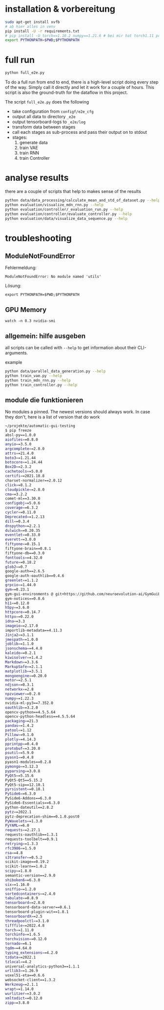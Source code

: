 


# installation & vorbereitung

```bash
sudo apt-get install xvfb
# ab hier alles in venv
pip install -U -r requirements.txt
# pip install -U torch==1.10.2 numpy==1.21.6 # bei mir hat torch1.11 probleme gemacht mit dem patcher von comet_ml
export PYTHONPATH=$PWD;$PYTHONPATH

```

# full run

```bash
python full_e2e.py
```

To do a full run from end to end, there is a high-level script doing every step of the way. Simply call it directly 
and let it work for a couple of hours. This script is also the ground-truth for the dataflow in this project. 

The script `full_e2e.py` does the following

- take configuration from `configf/e2e_cfg` 
- output all data to directory `_e2e`
- output tensorboard-logs to `_e2e/log`
- transform data between stages
- call each stages as sub-process and pass their output on to stdout
- stages:
  1. generate data
  2. train VAE
  3. train RNN
  4. train Controller

# analyse results

there are a couple of scripts that help to makes sense of the results


```bash
python data/data_processing/calculate_mean_and_std_of_dataset.py --help
python evaluation/visualize_mdn_rnn.py --help
python evaluation/controller/_evaluation_run.py --help
python evaluation/controller/evaluate_controller.py --help
python evaluation/data/visualize_data_sequence.py --help
```



# troubleshooting

## ModuleNotFoundError

Fehlermeldung:

    ModuleNotFoundError: No module named 'utils'

Lösung: 

    export PYTHONPATH=$PWD;$PYTHONPATH


## GPU Memory

`watch -n 0.3 nvidia-smi`

## allgemein: hilfe ausgeben

all scripts can be called with `--help` to get information about their CLI-arguments. 

example

```bash
python data/parallel_data_generation.py --help
python train_vae.py --help
python train_mdn_rnn.py --help
python train_controller.py --help
```


## module die funktionieren

No modules a pinned. The newest versions should always work. In case they don't, here is a list of version that do work

```bash
~/projekte/automatic-gui-testing 
$ pip freeze
absl-py==1.0.0
aiofiles==0.8.0
anyio==3.5.0
argcomplete==2.0.0
attrs==21.4.0
boto3==1.21.44
botocore==1.24.44
Box2D==2.3.2
cachetools==5.0.0
certifi==2021.10.8
charset-normalizer==2.0.12
click==8.1.2
cloudpickle==2.0.0
cma==3.2.2
comet-ml==3.30.0
configobj==5.0.6
coverage==6.3.2
cycler==0.11.0
Deprecated==1.2.13
dill==0.3.4
dnspython==2.2.1
dulwich==0.20.35
eventlet==0.33.0
everett==3.0.0
fiftyone==0.15.1
fiftyone-brain==0.8.1
fiftyone-db==0.3.0
fonttools==4.32.0
future==0.18.2
glob2==0.7
google-auth==2.6.5
google-auth-oauthlib==0.4.6
greenlet==1.1.2
grpcio==1.44.0
gym==0.23.1
gym-gui-environments @ git+https://github.com/neuroevolution-ai/GymGuiEnvironments.git@c15574bba95d696c6a542bd04645914ec868689a
gym-notices==0.0.6
h11==0.12.0
h5py==3.6.0
httpcore==0.14.7
httpx==0.22.0
idna==3.3
imageio==2.17.0
importlib-metadata==4.11.3
Jinja2==3.1.1
jmespath==1.0.0
joblib==1.1.0
jsonschema==4.4.0
kaleido==0.2.1
kiwisolver==1.4.2
Markdown==3.3.6
MarkupSafe==2.1.1
matplotlib==3.5.1
mongoengine==0.20.0
motor==2.5.1
ndjson==0.3.1
networkx==2.8
npzviewer==0.2.0
numpy==1.22.3
nvidia-ml-py3==7.352.0
oauthlib==3.2.0
opencv-python==4.5.5.64
opencv-python-headless==4.5.5.64
packaging==21.3
pandas==1.4.2
patool==1.12
Pillow==9.1.0
plotly==4.14.3
pprintpp==0.4.0
protobuf==3.20.0
psutil==5.9.0
pyasn1==0.4.8
pyasn1-modules==0.2.8
pymongo==3.12.3
pyparsing==3.0.8
PyQt5==5.15.6
PyQt5-Qt5==5.15.2
PyQt5-sip==12.10.1
pyrsistent==0.18.1
PySide6==6.3.0
PySide6-Addons==6.3.0
PySide6-Essentials==6.3.0
python-dateutil==2.8.2
pytz==2022.1
pytz-deprecation-shim==0.1.0.post0
PyWavelets==1.3.0
PyYAML==6.0
requests==2.27.1
requests-oauthlib==1.3.1
requests-toolbelt==0.9.1
retrying==1.3.3
rfc3986==1.5.0
rsa==4.8
s3transfer==0.5.2
scikit-image==0.19.2
scikit-learn==1.0.2
scipy==1.8.0
semantic-version==2.9.0
shiboken6==6.3.0
six==1.16.0
sniffio==1.2.0
sortedcontainers==2.4.0
tabulate==0.8.9
tensorboard==2.8.0
tensorboard-data-server==0.6.1
tensorboard-plugin-wit==1.8.1
tensorboardX==2.5
threadpoolctl==3.1.0
tifffile==2022.4.8
torch==1.11.0
torchinfo==1.6.5
torchvision==0.12.0
tornado==6.1
tqdm==4.64.0
typing_extensions==4.2.0
tzdata==2022.1
tzlocal==4.2
universal-analytics-python3==1.1.1
urllib3==1.26.9
voxel51-eta==0.6.6
websocket-client==1.3.2
Werkzeug==2.1.1
wrapt==1.14.0
wurlitzer==3.0.2
xmltodict==0.12.0
zipp==3.8.0
```
